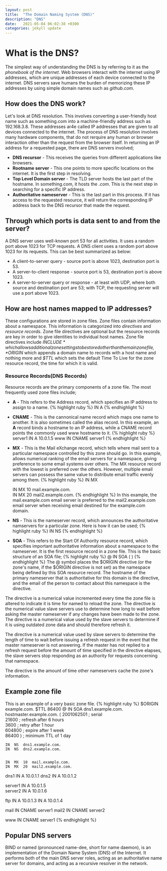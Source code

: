 ```yaml
---
layout: post
title:  "The Domain Naming System (DNS)"
description: "DNS"
date:   2021-05-04 06:02:38 +0300
categories: jekyll update
---
```


# What is the DNS?
The simplest way of understanding the DNS is by referring to it as the *phonebook of the internet*. Web browsers interact with the internet using IP addresses, which are unique addresses of each device connected to the internet. DNS servers save humans the burden of memorizing these IP addresses by using simple domain names such as *github.com*.

## How does the DNS work?
Let's look at DNS resolution. This involves converting a user-friendly host name such as something.com into a machine-friendly address such as 192.168.3.8. These addresses ar4e called IP addresses that are given to all devices connected to the internet.
The process of DNS resolution involves many hardware components, that do not rerquire any human or browser interaction other than the request from the browser itself.
In returning an IP address for a requested page, there are DNS servers involved;
* **DNS recursor** - This receives the queries from different applications like browsers.
* **Rootname server** - This one points to more specific locations on the internet. It is the first step in resolving.
* **Top Level Domain server** - The TLD server hosts the last part of the hostname. In something.com, it hosts the *.com*. This is the next step in searching for a specific IP address.
* **Authoritative nameserver** - This is the last part in this process. If it has access to the requested resource, it will return the corresponding IP address back to the DNS recursor that made the request. 

## Through which ports is data sent to and from the server?
A DNS server uses well-known port 53 for all activities. It uses a random port above 1023 for TCP requests. A DNS client uses a random port above 1023 for its requests. This can be best summarized as below:
* A client-to-server query - source port is above 1023, destination port is 53.
* A server-to-client response - source port is 53, destination port is above 1023.
* A server-to-server query or response - at least with UDP, where both source and destination port are 53; with TCP, the requesting server will use a port above 1023.

## How are host names mapped to IP addresses?
These configurations are stored in zone files. Zone files contain information about a namespace. This information is categorized into *directives* and *resource records*. Zone file directives are optional but the resource records are key in order to give identities to individual host names. 
Zone file directives include *$INCLUDE* which allows additional zone settings to be stored other than the main zone file ,*$ORIGIN* which appends a domain name to records with a host name and nothing more and *$TTL* which sets the default Time To Live for the zone resource record, the time for which it is valid.
### Resource Records(DNS Records)
Resource records are the primary components of a zone file. The most frequently used zone files include;
* **A** - This refers to the Address record, which specifies an IP address to assign to a name.
{% highlight ruby %}
<host>	IN	A	<IP-address>
{% endhighlight %}

* **CNAME** - This is the cannonical name record which maps one name to another. It is also sometimes called the alias record. In this example, an **A** record binds a hostname to an IP address, while a CNAME record points the commonly used www hostname to it.
{% highlight ruby %}
server1	IN	A	10.0.1.5 
www	IN	CNAME	server1
{% endhighlight %}

* **MX** - This is the Mail eXchange record, which tells where mail sent to a particular namespace controlled by this zone should go. In this example, <preference-value> allows numerical ranking of the email servers for a namespace, giving preference to some email systems over others. The MX resource record with the lowest <preference-value> is preferred over the others. However, multiple email servers can possess the same value to distribute email traffic evenly among them.
{% highlight ruby %}
IN	MX	<preference-value>	<email-server-name>

    IN     MX     10     mail.example.com.       
	IN     MX     20     mail2.example.com.
{% endhighlight %}
In this example, the mail.example.com email server is preferred to the mail2.example.com email server when receiving email destined for the example.com domain.

* **NS** - This is the nameserver record, which announces the authoritative namservers for a particular zone. Here is how it can be used;
{% highlight ruby %}
    IN     NS     <nameserver-name>
{% endhighlight %}

* **SOA** - This refers to the Start Of Authority resource record, which specifies important authoritative information about a namespace to the nameserver. It is the  first resource record in a zone file. This is the basic structure of an SOA file;
{% highlight ruby %}
@     IN     SOA    <primary-name-server>	<hostmaster-email> (
	<serial-number>
	<time-to-refresh>
	<time-to-retry>
	<time-to-expire>
	<minimum-TTL> )
{% endhighlight %}
The @ symbol places the $ORIGIN directive (or the zone's name, if the $ORIGIN directive is not set) as the namespace being defined by this SOA resource record. The hostname of the primary nameserver that is authoritative for this domain is the <primary-name-server> directive, and the email of the person to contact about this namespace is the <hostmaster-email> directive.

The <serial-number> directive is a numerical value incremented every time the zone file is altered to indicate it is time for named to reload the zone. The <time-to-refresh> directive is the numerical value slave servers use to determine how long to wait before asking the master nameserver if any changes have been made to the zone. The <serial-number> directive is a numerical value used by the slave servers to determine if it is using outdated zone data and should therefore refresh it.

The <time-to-retry> directive is a numerical value used by slave servers to determine the length of time to wait before issuing a refresh request in the event that the master nameserver is not answering. If the master has not replied to a refresh request before the amount of time specified in the <time-to-expire> directive elapses, the slave servers stop responding as an authority for requests concerning that namespace.

The <minimum-TTL> directive is the amount of time other nameservers cache the zone's information. 

## Example zone file
This is an example of a very basic zone file.
{% highlight ruby %}
$ORIGIN example.com. 
$TTL 86400 
@	IN	SOA	dns1.example.com.	hostmaster.example.com. (
			2001062501 ; serial                     
			21600      ; refresh after 6 hours                     
			3600       ; retry after 1 hour                     
			604800     ; expire after 1 week                     
			86400 )    ; minimum TTL of 1 day  
		     
		           
	IN	NS	dns1.example.com.       
	IN	NS	dns2.example.com.        
	
	
	IN	MX	10	mail.example.com.       
	IN	MX	20	mail2.example.com.        

	
dns1	IN	A	10.0.1.1
dns2	IN	A	10.0.1.2	

			       
server1	IN	A	10.0.1.5        
server2	IN	A	10.0.1.6

       
ftp	IN	A	10.0.1.3
	IN	A	10.0.1.4
	
mail	IN	CNAME	server1
mail2	IN	CNAME	server2


www	IN	CNAME	server1
{% endhighlight %}

## Popular DNS servers
BIND or named (pronounced name-dee, short for name daemon), is an implementation of the Domain Name System (DNS) of the Internet. It performs both of the main DNS server roles, acting as an authoritative name server for domains, and acting as a recursive resolver in the network. 